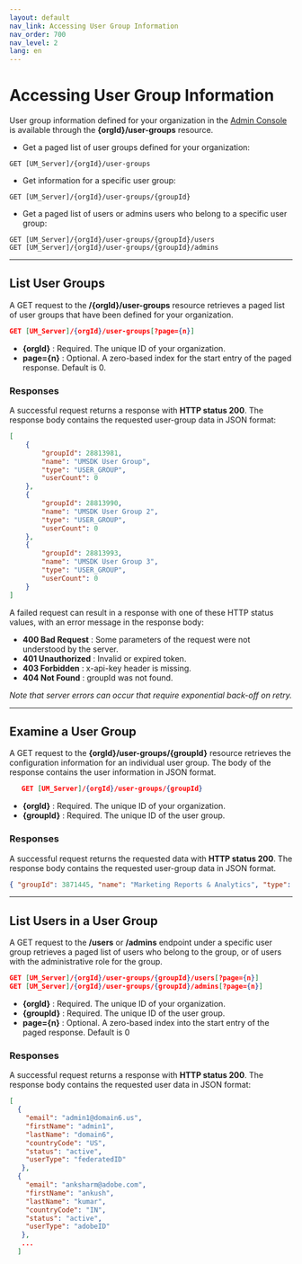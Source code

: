 ```yaml
---
layout: default
nav_link: Accessing User Group Information
nav_order: 700
nav_level: 2
lang: en
---
```


# Accessing User Group Information

User group information defined for your organization in the [Admin Console](https://adminconsole.adobe.com/enterprise/) is available through the **{orgId}/user-groups** resource.

* Get a paged list of user groups defined for your organization:

```
GET [UM_Server]/{orgId}/user-groups
```
* Get information for a specific user group:

```
GET [UM_Server]/{orgId}/user-groups/{groupId}
```
* Get a paged list of users or admins users who belong to a specific user group:

```
GET [UM_Server]/{orgId}/user-groups/{groupId}/users
GET [UM_Server]/{orgId}/user-groups/{groupId}/admins
```

***

## List User Groups

A GET request to the **/{orgId}/user-groups** resource retrieves a paged list of user groups that have been defined for your organization.

```json
GET [UM_Server]/{orgId}/user-groups[?page={n}]
```

* **{orgId}** : Required. The unique ID of your organization.
* **page={n}** : Optional. A zero-based index for the start entry of the paged response. Default is 0.

### Responses

A successful request returns a response with **HTTP status 200**. The response body contains the requested user-group data in JSON format:

```json
[
    {
        "groupId": 28813981,
        "name": "UMSDK User Group",
        "type": "USER_GROUP",
        "userCount": 0
    },
    {
        "groupId": 28813990,
        "name": "UMSDK User Group 2",
        "type": "USER_GROUP",
        "userCount": 0
    },
    {
        "groupId": 28813993,
        "name": "UMSDK User Group 3",
        "type": "USER_GROUP",
        "userCount": 0
    }
]
```

A failed request can result in a response with one of these HTTP status values, with an error message in the response body:

* **400 Bad Request** : Some parameters of the request were not understood by the server.
* **401 Unauthorized** : Invalid or expired token.
* **403 Forbidden** : x-api-key header is missing.
* **404 Not Found** : groupId was not found.

_Note that server errors can occur that require exponential back-off on retry._

***

## Examine a User Group

A GET request to the **{orgId}/user-groups/{groupId}** resource retrieves the configuration information for an individual user group. The body of the response contains the user information in JSON format.

```json
   GET [UM_Server]/{orgId}/user-groups/{groupId}
```

* **{orgId}** : Required. The unique ID of your organization.
* **{groupId}** : Required. The unique ID of the user group.

### Responses

A successful request returns the requested data with **HTTP status 200**. The response body contains the requested user-group data in JSON format.

```json
{ "groupId": 3871445, "name": "Marketing Reports & Analytics", "type": "USER_GROUP", "userCount": 5 }
```

***

## List Users in a User Group

A GET request to the **/users** or **/admins** endpoint under a specific user group retrieves a paged list of users who belong to the group, or of users with the administrative role for the group.

```json
GET [UM_Server]/{orgId}/user-groups/{groupId}/users[?page={n}]
GET [UM_Server]/{orgId}/user-groups/{groupId}/admins[?page={n}]
```

* **{orgId}** : Required. The unique ID of your organization.
* **{groupId}** : Required. The unique ID of the user group.
* **page={n}** : Optional. A zero-based index into the start entry of the paged response. Default is 0

### Responses

A successful request returns a response with **HTTP status 200**. The response body contains the requested user data in JSON format:

```json
[
  {
    "email": "admin1@domain6.us",
    "firstName": "admin1",
    "lastName": "domain6",
    "countryCode": "US",
    "status": "active",
    "userType": "federatedID"
   },
  {
    "email": "anksharm@adobe.com",
    "firstName": "ankush",
    "lastName": "kumar",
    "countryCode": "IN",
    "status": "active",
    "userType": "adobeID"
   },
   ...
  ]
```
